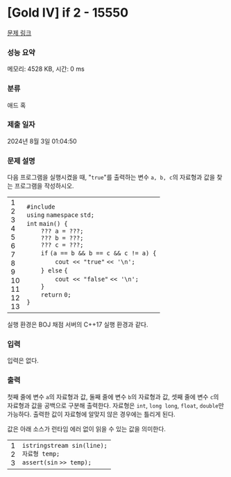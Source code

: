 # [Gold IV] if 2 - 15550 

[문제 링크](https://www.acmicpc.net/problem/15550) 

### 성능 요약

메모리: 4528 KB, 시간: 0 ms

### 분류

애드 혹

### 제출 일자

2024년 8월 3일 01:04:50

### 문제 설명

<p>다음 프로그램을 실행시켰을 때, "<code>true</code>"를 출력하는 변수 <code>a, b, c</code>의 자료형과 값을 찾는 프로그램을 작성하시오.</p>

<div><div id="highlighter_525046" class="syntaxhighlighter  c"><table border="0" cellpadding="0" cellspacing="0"><tbody><tr><td class="gutter"><div class="line number1 index0 alt2">1</div><div class="line number2 index1 alt1">2</div><div class="line number3 index2 alt2">3</div><div class="line number4 index3 alt1">4</div><div class="line number5 index4 alt2">5</div><div class="line number6 index5 alt1">6</div><div class="line number7 index6 alt2">7</div><div class="line number8 index7 alt1">8</div><div class="line number9 index8 alt2">9</div><div class="line number10 index9 alt1">10</div><div class="line number11 index10 alt2">11</div><div class="line number12 index11 alt1">12</div><div class="line number13 index12 alt2">13</div></td><td class="code"><div class="container"><div class="line number1 index0 alt2"><code class="c preprocessor">#include <iostream></code></div><div class="line number2 index1 alt1"><code class="c keyword bold">using</code> <code class="c keyword bold">namespace</code> <code class="c plain">std;</code></div><div class="line number3 index2 alt2"><code class="c color1 bold">int</code> <code class="c plain">main() {</code></div><div class="line number4 index3 alt1"><code class="c spaces">    </code><code class="c plain">??? a = ???;</code></div><div class="line number5 index4 alt2"><code class="c spaces">    </code><code class="c plain">??? b = ???;</code></div><div class="line number6 index5 alt1"><code class="c spaces">    </code><code class="c plain">??? c = ???;</code></div><div class="line number7 index6 alt2"><code class="c spaces">    </code><code class="c keyword bold">if</code> <code class="c plain">(a == b && b == c && c != a) {</code></div><div class="line number8 index7 alt1"><code class="c spaces">        </code><code class="c plain">cout << </code><code class="c string">"true"</code> <code class="c plain"><< </code><code class="c string">'\n'</code><code class="c plain">;</code></div><div class="line number9 index8 alt2"><code class="c spaces">    </code><code class="c plain">} </code><code class="c keyword bold">else</code> <code class="c plain">{</code></div><div class="line number10 index9 alt1"><code class="c spaces">        </code><code class="c plain">cout << </code><code class="c string">"false"</code> <code class="c plain"><< </code><code class="c string">'\n'</code><code class="c plain">;</code></div><div class="line number11 index10 alt2"><code class="c spaces">    </code><code class="c plain">}</code></div><div class="line number12 index11 alt1"><code class="c spaces">    </code><code class="c keyword bold">return</code> <code class="c plain">0;</code></div><div class="line number13 index12 alt2"><code class="c plain">}</code></div></div></td></tr></tbody></table></div></div>

<p>실행 환경은 BOJ 채점 서버의 C++17 실행 환경과 같다.</p>

### 입력 

 <p>입력은 없다.</p>

### 출력 

 <p>첫째 줄에 변수 <code>a</code>의 자료형과 값, 둘째 줄에 변수 <code>b</code>의 자료형과 값, 셋째 줄에 변수 <code>c</code>의 자료형과 값을 공백으로 구분해 출력한다. 자료형은 <code>int</code>, <code>long long</code>, <code>float</code>, <code>double</code>만 가능하다. 출력한 값이 자료형에 알맞지 않은 경우에는 틀리게 된다.</p>

<p>값은 아래 소스가 런타임 에러 없이 읽을 수 있는 값을 의미한다.</p>

<div><div id="highlighter_926402" class="syntaxhighlighter  c"><table border="0" cellpadding="0" cellspacing="0"><tbody><tr><td class="gutter"><div class="line number1 index0 alt2">1</div><div class="line number2 index1 alt1">2</div><div class="line number3 index2 alt2">3</div></td><td class="code"><div class="container"><div class="line number1 index0 alt2"><code class="c plain">istringstream </code><code class="c functions bold">sin</code><code class="c plain">(line);</code></div><div class="line number2 index1 alt1"><code class="c plain">자료형 temp;</code></div><div class="line number3 index2 alt2"><code class="c functions bold">assert</code><code class="c plain">(</code><code class="c functions bold">sin</code> <code class="c plain">>> temp);</code></div></div></td></tr></tbody></table></div></div>

